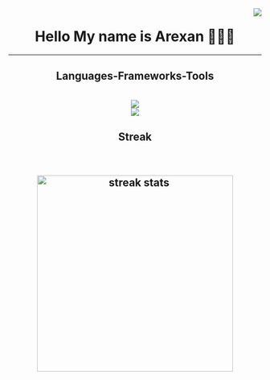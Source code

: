 <img align="right" src="https://visitor-badge.laobi.icu/badge?page_id=ArexanK.ArexanK"/>

<h1 align="center"> Hello My name is Arexan 👩🏽‍💻
</h1>

<hr/>
<h2 align="center"> Languages-Frameworks-Tools </h2>
<br/>
<div align="center">
<a href="https://skillicons.dev">
<img src="https://skillicons.dev/icons?i=nodejs,javascript,express,react,typescript,svelte"/><br>
<img src="https://skillicons.dev/icons?i=html,css,tailwind,figma,vscode,git">
</a>
</div>

<h2 align="center"> Streak </h2>
<br>
<h2 align="center">
<img width=390 src="https://streak-stats.demolab.com/?user=ArexanK&count_private=true&border_radius=10" alt="streak stats"/>
<img width=325 align="center" src="https//github-readme-stats-ArexanK







<!---
ArexanK/ArexanK is a ✨ special ✨ repository because its `README.md` (this file) appears on your GitHub profile.
You can click the Preview link to take a look at your changes.
--->
